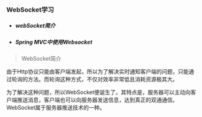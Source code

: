 ### WebSocket学习

* ##### webSocket简介

* ##### Spring MVC中使用Websocket



> WebSocket简介

​	由于Http协议只能由客户端发起，所以为了解决实时通知客户端的问题，只能通过轮询的方法。而轮询这种方式，不仅对效率非常低且消耗资源极其大。

​	为了解决这种问题，所以WebSocket便诞生了。其特点是，服务器可以主动向客户端推送消息，客户端也可以向服务器发送信息，达到真正的双通通信。WebSocket属于服务器推送技术的一种。



